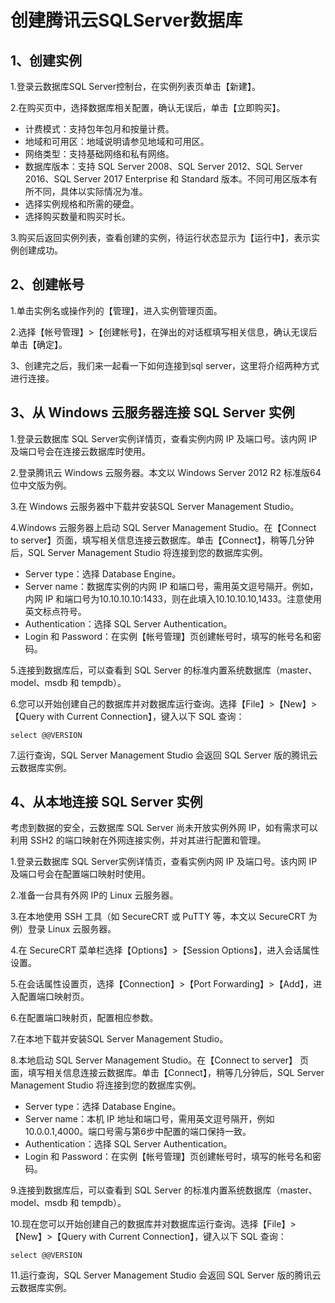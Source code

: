 # 创建腾讯云SQLServer数据库
## 1、创建实例
1.登录云数据库SQL Server控制台，在实例列表页单击【新建】。

2.在购买页中，选择数据库相关配置，确认无误后，单击【立即购买】。
<ul>
    <li>计费模式：支持包年包月和按量计费。</li>
    <li>地域和可用区：地域说明请参见地域和可用区。</li>
    <li>网络类型：支持基础网络和私有网络。</li>
    <li>数据库版本：支持 SQL Server 2008、SQL Server 2012、SQL Server 2016、SQL Server 2017 Enterprise 和 Standard 版本。不同可用区版本有所不同，具体以实际情况为准。</li>
    <li>选择实例规格和所需的硬盘。</li>
    <li>选择购买数量和购买时长。</li>
</ul>
3.购买后返回实例列表，查看创建的实例，待运行状态显示为【运行中】，表示实例创建成功。

## 2、创建帐号
1.单击实例名或操作列的【管理】，进入实例管理页面。

2.选择【帐号管理】>【创建帐号】，在弹出的对话框填写相关信息，确认无误后单击【确定】。

3、创建完之后，我们来一起看一下如何连接到sql server，这里将介绍两种方式进行连接。

## 3、从 Windows 云服务器连接 SQL Server 实例

1.登录云数据库 SQL Server实例详情页，查看实例内网 IP 及端口号。该内网 IP 及端口号会在连接云数据库时使用。

2.登录腾讯云 Windows 云服务器。本文以 Windows Server 2012 R2 标准版64位中文版为例。

3.在 Windows 云服务器中下载并安装SQL Server Management Studio。
 
4.Windows 云服务器上启动 SQL Server Management Studio。在【Connect to server】页面，填写相关信息连接云数据库。单击【Connect】，稍等几分钟后，SQL Server Management Studio 将连接到您的数据库实例。
<ul>
    <li>Server type：选择 Database Engine。</li>
    <li>Server name：数据库实例的内网 IP 和端口号，需用英文逗号隔开。例如，内网 IP 和端口号为10.10.10.10:1433，则在此填入10.10.10.10,1433。注意使用英文标点符号。</li>
    <li>Authentication：选择 SQL Server Authentication。</li>
    <li>Login 和 Password：在实例【帐号管理】页创建帐号时，填写的帐号名和密码。</li>
</ul>

5.连接到数据库后，可以查看到 SQL Server 的标准内置系统数据库（master、model、msdb 和 tempdb）。
 
6.您可以开始创建自己的数据库并对数据库运行查询。选择【File】>【New】>【Query with Current Connection】，键入以下 SQL 查询：
```angular2html
select @@VERSION
```
7.运行查询，SQL Server Management Studio 会返回 SQL Server 版的腾讯云云数据库实例。

## 4、从本地连接 SQL Server 实例

考虑到数据的安全，云数据库 SQL Server 尚未开放实例外网 IP，如有需求可以利用 SSH2 的端口映射在外网连接实例，并对其进行配置和管理。

1.登录云数据库 SQL Server实例详情页，查看实例内网 IP 及端口号。该内网 IP 及端口号会在配置端口映射时使用。

2.准备一台具有外网 IP的 Linux 云服务器。

3.在本地使用 SSH 工具（如 SecureCRT 或 PuTTY 等，本文以 SecureCRT 为例）登录 Linux 云服务器。

4.在 SecureCRT 菜单栏选择【Options】>【Session Options】，进入会话属性设置。
 
5.在会话属性设置页，选择【Connection】>【Port Forwarding】>【Add】，进入配置端口映射页。
 
6.在配置端口映射页，配置相应参数。
 
7.在本地下载并安装SQL Server Management Studio。

8.本地启动 SQL Server Management Studio。在【Connect to server】 页面，填写相关信息连接云数据库。单击【Connect】，稍等几分钟后，SQL Server Management Studio 将连接到您的数据库实例。
<ul>
    <li>Server type：选择 Database Engine。</li>
    <li>Server name：本机 IP 地址和端口号，需用英文逗号隔开，例如10.0.0.1,4000。端口号需与第6步中配置的端口保持一致。</li>
    <li>Authentication：选择 SQL Server Authentication。</li>
    <li>Login 和 Password：在实例【帐号管理】页创建帐号时，填写的帐号名和密码。</li>
</ul>
 
9.连接到数据库后，可以查看到 SQL Server 的标准内置系统数据库（master、model、msdb 和 tempdb）。
 
10.现在您可以开始创建自己的数据库并对数据库运行查询。选择【File】>【New】>【Query with Current Connection】，键入以下 SQL 查询：
```angular2html
select @@VERSION
```
11.运行查询，SQL Server Management Studio 会返回 SQL Server 版的腾讯云云数据库实例。














